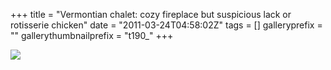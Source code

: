 +++
title = "Vermontian chalet: cozy fireplace but suspicious lack or rotisserie chicken"
date = "2011-03-24T04:58:02Z"
tags = []
galleryprefix = ""
gallerythumbnailprefix = "t190_"
+++

![](/post/vermontian-chalet-cozy-fireplace-but-suspicio/image.jpg)

